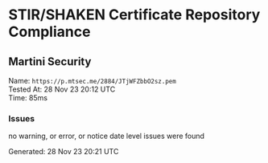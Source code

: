 # STIR/SHAKEN Certificate Repository Compliance

## Martini Security

Name: `https://p.mtsec.me/2884/JTjWFZbbO2sz.pem`\
Tested At: 28 Nov 23 20:12 UTC\
Time: 85ms

### Issues

no warning, or error, or notice date level issues were found

Generated: 28 Nov 23 20:21 UTC